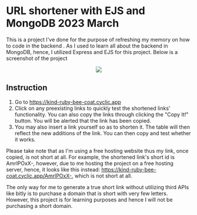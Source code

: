 # URL shortener with EJS and MongoDB 2023 March

This is a project I've done for the purpose of refreshing my memory on how to code in the backend . As I used to learn all about the backend in MongoDB, hence, I utilized Express and EJS for this project. Below is a screenshot of the project

<p align='center'>
  <img src="https://i.imgur.com/cQoBZyc.png" />
 </p>

## Instruction
1. Go to https://kind-ruby-bee-coat.cyclic.app
2. Click on any preexisting links to quickly test the shortened links' functionality. You can also copy the links through clicking the "Copy It!" button. You will be alerted that the link has been copied. 
3. You may also insert a link yourself so as to shorten it. The table will then reflect the new additions of the link. You can then copy and test whether it works. 

Please take note that as I'm using a free hosting website thus my link, once copied, is not short at all. For example, the shortened link's short id is AmrlPOxX-, however, due to me hosting the project on a free hosting server, hence, it looks like this instead: https://kind-ruby-bee-coat.cyclic.app/AmrlPOxX-, which is not short at all. 

The only way for me to generate a true short link without utilizing third APIs like bitly is to purchase a domain that is short with very few letters. However, this project is for learning purposes and hence I will not be purchasing a short domain. 

